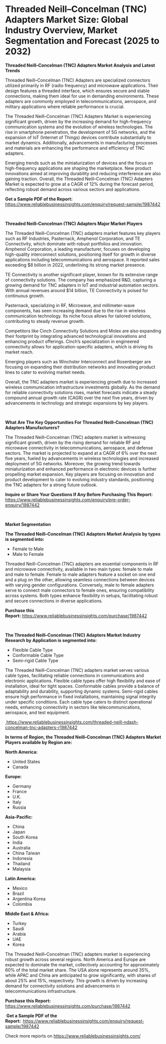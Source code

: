<p><h1>Threaded Neill–Concelman (TNC) Adapters Market Size: Global Industry Overview, Market Segmentation and Forecast (2025 to 2032)</h1></p><p><strong>Threaded Neill–Concelman (TNC) Adapters Market Analysis and Latest Trends</strong></p>
<p><p>Threaded Neill–Concelman (TNC) Adapters are specialized connectors utilized primarily in RF (radio frequency) and microwave applications. Their design features a threaded interface, which ensures secure and stable connections, making them ideal for use in demanding environments. These adapters are commonly employed in telecommunications, aerospace, and military applications where reliable performance is crucial.</p><p>The Threaded Neill–Concelman (TNC) Adapters Market is experiencing significant growth, driven by the increasing demand for high-frequency communication systems and the evolution of wireless technologies. The rise in smartphone penetration, the development of 5G networks, and the expansion of IoT (Internet of Things) devices contribute substantially to market dynamics. Additionally, advancements in manufacturing processes and materials are enhancing the performance and efficiency of TNC adapters.</p><p>Emerging trends such as the miniaturization of devices and the focus on high-frequency applications are shaping the marketplace. New product innovations aimed at improving durability and reducing interference are also gaining traction. Overall, the Threaded Neill–Concelman (TNC) Adapters Market is expected to grow at a CAGR of 12% during the forecast period, reflecting robust demand across various sectors and applications.</p></p>
<p><strong>Get a Sample PDF of the Report:&nbsp;</strong> <a href="https://www.reliablebusinessinsights.com/enquiry/request-sample/1987442?utm_campaign=1847&utm_medium=2&utm_source=Github&utm_content=ia&utm_term=15012025&utm_id=threaded-neillconcelman-tnc-adapters">https://www.reliablebusinessinsights.com/enquiry/request-sample/1987442</a></p>
<p>&nbsp;</p>
<p><strong>Threaded Neill–Concelman (TNC) Adapters Major Market Players</strong></p>
<p><p>The Threaded Neill–Concelman (TNC) adapters market features key players such as RF Industries, Pasternack, Amphenol Corporation, and TE Connectivity, which dominate with robust portfolios and innovation. Amphenol Corporation, a leading manufacturer, focuses on developing high-quality interconnect solutions, positioning itself for growth in diverse applications including telecommunications and aerospace. It reported sales exceeding $8 billion in 2022, underlining its strong market presence.</p><p>TE Connectivity is another significant player, known for its extensive range of connectivity solutions. The company has emphasized R&D, capturing a growing demand for TNC adapters in IoT and industrial automation sectors. With annual revenues around $14 billion, TE Connectivity is poised for continuous growth.</p><p>Pasternack, specializing in RF, Microwave, and millimeter-wave components, has seen increasing demand due to the rise in wireless communication technology. Its niche focus allows for tailored solutions, contributing to steady revenue growth.</p><p>Competitors like Cinch Connectivity Solutions and Molex are also expanding their footprint by integrating advanced technological innovations and enhancing product offerings. Cinch’s specialization in engineered connectivity allows for application-specific adapters, which is driving its market reach.</p><p>Emerging players such as Winchster Interconnect and Rosenberger are focusing on expanding their distribution networks and innovating product lines to cater to evolving market needs. </p><p>Overall, the TNC adapters market is experiencing growth due to increased wireless communication infrastructure investments globally. As the demand for reliable connectivity solutions rises, market forecasts indicate a steady compound annual growth rate (CAGR) over the next five years, driven by advancements in technology and strategic expansions by key players.</p></p>
<p>&nbsp;</p>
<p><strong>What Are The Key Opportunities For Threaded Neill–Concelman (TNC) Adapters Manufacturers?</strong></p>
<p><p>The Threaded Neill–Concelman (TNC) adapters market is witnessing significant growth, driven by the rising demand for reliable RF and microwave connectivity in telecommunications, aerospace, and defense sectors. The market is projected to expand at a CAGR of 6% over the next five years, fueled by advancements in wireless technologies and increased deployment of 5G networks. Moreover, the growing trend towards miniaturization and enhanced performance in electronic devices is further propelling market expansion. Key players are focusing on innovation and product development to cater to evolving industry standards, positioning the TNC adapters for a strong future outlook.</p></p>
<p><strong>Inquire or Share Your Questions If Any Before Purchasing This Report:</strong> <a href="https://www.reliablebusinessinsights.com/enquiry/pre-order-enquiry/1987442?utm_campaign=1847&utm_medium=2&utm_source=Github&utm_content=ia&utm_term=15012025&utm_id=threaded-neillconcelman-tnc-adapters">https://www.reliablebusinessinsights.com/enquiry/pre-order-enquiry/1987442</a></p>
<p>&nbsp;</p>
<p><strong>Market Segmentation</strong></p>
<p><strong>The Threaded Neill–Concelman (TNC) Adapters Market Analysis by types is segmented into:</strong></p>
<p><ul><li>Female to Male</li><li>Male to Female</li></ul></p>
<p><p>Threaded Neill–Concelman (TNC) adapters are essential components in RF and microwave connectivity, available in two main types: female to male and male to female. Female to male adapters feature a socket on one end and a plug on the other, allowing seamless connections between devices with varying gender configurations. Conversely, male to female adapters serve to connect male connectors to female ones, ensuring compatibility across systems. Both types enhance flexibility in setups, facilitating robust and secure connections in diverse applications.</p></p>
<p><strong>Purchase this Report:&nbsp;</strong><a href="https://www.reliablebusinessinsights.com/purchase/1987442?utm_campaign=1847&utm_medium=2&utm_source=Github&utm_content=ia&utm_term=15012025&utm_id=threaded-neillconcelman-tnc-adapters">https://www.reliablebusinessinsights.com/purchase/1987442</a></p>
<p>&nbsp;</p>
<p><strong>The Threaded Neill–Concelman (TNC) Adapters Market Industry Research by Application is segmented into:</strong></p>
<p><ul><li>Flexible Cable Type</li><li>Conformable Cable Type</li><li>Semi-rigid Cable Type</li></ul></p>
<p><p>The Threaded Neill–Concelman (TNC) adapters market serves various cable types, facilitating reliable connections in communications and electronic applications. Flexible cable types offer high flexibility and ease of installation, ideal for tight spaces. Conformable cables provide a balance of adaptability and durability, supporting dynamic systems. Semi-rigid cables ensure high performance in fixed installations, maintaining signal integrity under specific conditions. Each cable type caters to distinct operational needs, enhancing connectivity in sectors like telecommunications, aerospace, and test equipment.</p></p>
<p><a href="https://www.reliablebusinessinsights.com/threaded-neill-ndash-concelman-tnc-adapters-r1987442?utm_campaign=1847&utm_medium=2&utm_source=Github&utm_content=ia&utm_term=15012025&utm_id=threaded-neillconcelman-tnc-adapters">&nbsp;https://www.reliablebusinessinsights.com/threaded-neill-ndash-concelman-tnc-adapters-r1987442</a></p>
<p><strong>In terms of Region, the Threaded Neill–Concelman (TNC) Adapters Market Players available by Region are:</strong></p>
<p>
    <p> <strong> North America: </strong>
        <ul>
            <li>United States</li>
            <li>Canada</li>
        </ul>
        </p> 
    <p> <strong> Europe: </strong>
        <ul>
            <li>Germany</li>
            <li>France</li>
            <li>U.K.</li>
            <li>Italy</li>
            <li>Russia</li>
        </ul>
        </p> 
    <p> <strong> Asia-Pacific: </strong>
        <ul>
            <li>China</li>
            <li>Japan</li>
            <li>South Korea</li>
            <li>India</li>
            <li>Australia</li>
            <li>China Taiwan</li>
            <li>Indonesia</li>
            <li>Thailand</li>
            <li>Malaysia</li>
        </ul>
        </p> 
    <p> <strong> Latin America: </strong>
        <ul>
            <li>Mexico</li>
            <li>Brazil</li>
            <li>Argentina Korea</li>
            <li>Colombia</li>
        </ul>
        </p> 
    <p> <strong> Middle East & Africa: </strong>
        <ul>
            <li>Turkey</li>
            <li>Saudi</li>
            <li>Arabia</li>
            <li>UAE</li>
            <li>Korea</li>
        </ul>
    </p>
    </p>
<p><p>The Threaded Neill–Concelman (TNC) adapters market is experiencing robust growth across several regions. North America and Europe are expected to dominate the market, collectively accounting for approximately 60% of the total market share. The USA alone represents around 35%, while APAC and China are anticipated to grow significantly, with shares of about 25% and 15%, respectively. This growth is driven by increasing demand for connectivity solutions and advancements in telecommunications infrastructure.</p></p>
<p><strong>Purchase this Report: </strong><a href="https://www.reliablebusinessinsights.com/purchase/1987442?utm_campaign=1847&utm_medium=2&utm_source=Github&utm_content=ia&utm_term=15012025&utm_id=threaded-neillconcelman-tnc-adapters">https://www.reliablebusinessinsights.com/purchase/1987442</a></p>
<p>&nbsp;<strong>Get a Sample PDF of the Report:&nbsp;&nbsp;</strong><a href="https://www.reliablebusinessinsights.com/enquiry/request-sample/1987442?utm_campaign=1847&utm_medium=2&utm_source=Github&utm_content=ia&utm_term=15012025&utm_id=threaded-neillconcelman-tnc-adapters">https://www.reliablebusinessinsights.com/enquiry/request-sample/1987442</a></p>
<p><strong></strong></p>
<p>Check more reports on <a href="https://www.reliablebusinessinsights.com/?utm_campaign=1847&utm_medium=2&utm_source=Github&utm_content=ia&utm_term=15012025&utm_id=threaded-neillconcelman-tnc-adapters">https://www.reliablebusinessinsights.com/</a></p>